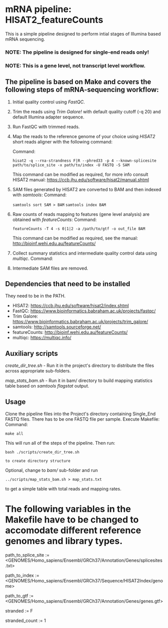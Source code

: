 # mRNA pipeline: HISAT2_featureCounts

This is a simple pipeline designed to perform intial stages of Illumina based mRNA sequencing.
### NOTE: **The pipeline is designed for single-end reads only!**
### NOTE: **This is a gene level, not transcript level workflow.**

## The pipeline is based on Make and covers the following steps of mRNA-sequencing workflow:
1. Initial quality control using *FastQC*.
2. Trim the reads using *Trim Galore!* with default quality cutoff (-q 20) and default Illumina adapter sequence.
3. Run FastQC with trimmed reads.
4. Map the reads to the reference genome of your choice using *HISAT2* short reads aligner with the following command:

   Command:
 
   ```hisat2 -q --rna-strandness F|R --phred33 -p 4 --known-splicesite path/to/splice_site -x path/to/index -U FASTQ -S SAM```
      
      This command can be modified as required, for more info consult HISAT2 manual: 
      https://ccb.jhu.edu/software/hisat2/manual.shtml 

5. SAM files generated by HISAT2 are converted to BAM and then indexed with *samtools*:
   Command: 
      
   ```samtools sort SAM > BAM```
   ```samtools index BAM```
   
6. Raw counts of reads mapping to features (gene level analysis) are obtained with *featureCounts*:
   Command: 

   ```featureCounts -T 4 -s 0|1|2 -a /path/to/gtf -o out_file BAM```
   
   This command can be modified as required, see the manual:
   http://bioinf.wehi.edu.au/featureCounts/

7. Collect summary statistics and intermediate quality control data using *multiqc*.
   Command: <multiqc DIR>
      

8. Intermediate SAM files are removed.

## Dependencies that need to be installed
They need to be in the PATH.
* HISAT2: https://ccb.jhu.edu/software/hisat2/index.shtml
* FastQC: https://www.bioinformatics.babraham.ac.uk/projects/fastqc/
* Trim Galore: https://www.bioinformatics.babraham.ac.uk/projects/trim_galore/
* samtools: http://samtools.sourceforge.net/
* featureCounts: http://bioinf.wehi.edu.au/featureCounts/
* multiqc: https://multiqc.info/

## Auxiliary scripts

*create_dir_tree.sh* - Run it in the project's directory to distribute the files across appropriate sub-folders.

*map_stats_bam.sh* - Run it in bam/ directory to build mapping statistics table based on *samtools flagstat* output.


## Usage
Clone the pipeline files into the Project's directory containing Single_End FASTQ files.
There has to be one FASTQ file per sample.
Execute Makefile:
Command: 
  
  ```make all```

This will run all of the steps of the pipeline.
Then run:
   
   ```bash ./scripts/create_dir_tree.sh```
    
    to create directory structure

Optional, change to *bam/* sub-folder and run 
   
   ```../scripts/map_stats_bam.sh > map_stats.txt``` 
    
   to get a simple table with total reads and mapping rates. 

# The following variables in the Makefile have to be changed to accomodate different reference genomes and library types.
path_to_splice_site := <GENOMES/Homo_sapiens/Ensembl/GRCh37/Annotation/Genes/splicesites.txt>

path_to_index := <GENOMES/Homo_sapiens/Ensembl/GRCh37/Sequence/HISAT2Index/genome>

path_to_gtf := <GENOMES/Homo_sapiens/Ensembl/GRCh37/Annotation/Genes/genes.gtf>

stranded := F

stranded_count := 1


